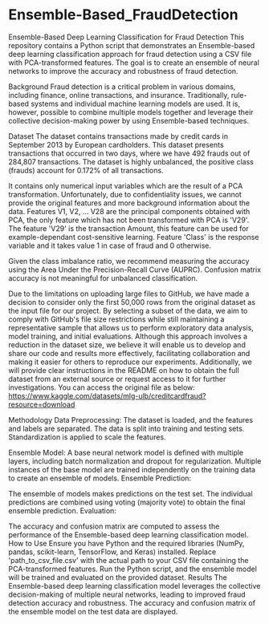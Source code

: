 # Ensemble-Based_FraudDetection
Ensemble-Based Deep Learning Classification for Fraud Detection
This repository contains a Python script that demonstrates an Ensemble-based deep learning classification approach for fraud detection using a CSV file with PCA-transformed features. The goal is to create an ensemble of neural networks to improve the accuracy and robustness of fraud detection.

Background
Fraud detection is a critical problem in various domains, including finance, online transactions, and insurance. Traditionally, rule-based systems and individual machine learning models are used. It is, however, possible to combine multiple models together and leverage their collective decision-making power by using Ensemble-based techniques.

Dataset
The dataset contains transactions made by credit cards in September 2013 by European cardholders.
This dataset presents transactions that occurred in two days, where we have 492 frauds out of 284,807 transactions. The dataset is highly unbalanced, the positive class (frauds) account for 0.172% of all transactions.

It contains only numerical input variables which are the result of a PCA transformation. Unfortunately, due to confidentiality issues, we cannot provide the original features and more background information about the data. Features V1, V2, … V28 are the principal components obtained with PCA, the only feature which has not been transformed with PCA is 'V29'. The feature 'V29' is the transaction Amount, this feature can be used for example-dependant cost-sensitive learning. Feature 'Class' is the response variable and it takes value 1 in case of fraud and 0 otherwise.

Given the class imbalance ratio, we recommend measuring the accuracy using the Area Under the Precision-Recall Curve (AUPRC). Confusion matrix accuracy is not meaningful for unbalanced classification.

Due to the limitations on uploading large files to GitHub, we have made a decision to consider only the first 50,000 rows from the original dataset as the input file for our project. By selecting a subset of the data, we aim to comply with GitHub's file size restrictions while still maintaining a representative sample that allows us to perform exploratory data analysis, model training, and initial evaluations. Although this approach involves a reduction in the dataset size, we believe it will enable us to develop and share our code and results more effectively, facilitating collaboration and making it easier for others to reproduce our experiments. Additionally, we will provide clear instructions in the README on how to obtain the full dataset from an external source or request access to it for further investigations.
You can access the original file as below:
https://www.kaggle.com/datasets/mlg-ulb/creditcardfraud?resource=download



Methodology
Data Preprocessing:
The dataset is loaded, and the features and labels are separated.
The data is split into training and testing sets.
Standardization is applied to scale the features.

Ensemble Model:
A base neural network model is defined with multiple layers, including batch normalization and dropout for regularization.
Multiple instances of the base model are trained independently on the training data to create an ensemble of models.
Ensemble Prediction:

The ensemble of models makes predictions on the test set.
The individual predictions are combined using voting (majority vote) to obtain the final ensemble prediction.
Evaluation:

The accuracy and confusion matrix are computed to assess the performance of the Ensemble-based deep learning classification model.
How to Use
Ensure you have Python and the required libraries (NumPy, pandas, scikit-learn, TensorFlow, and Keras) installed.
Replace 'path_to_csv_file.csv' with the actual path to your CSV file containing the PCA-transformed features.
Run the Python script, and the ensemble model will be trained and evaluated on the provided dataset.
Results
The Ensemble-based deep learning classification model leverages the collective decision-making of multiple neural networks, leading to improved fraud detection accuracy and robustness. The accuracy and confusion matrix of the ensemble model on the test data are displayed.
